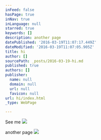 ```yaml
---
inFeed: false
hasPage: true
inNav: true
inLanguage: null
starred: true
keywords: []
description: another page
datePublished: '2016-03-19T11:07:17.449Z'
dateModified: '2016-03-19T11:07:05.905Z'
title: hi
author: []
sourcePath: _posts/2016-03-19-hi.md
published: true
authors: []
publisher:
  name: null
  domain: null
  url: null
  favicon: null
url: hi/index.html
_type: WebPage

---
```

See me
![](https://the-grid-user-content.s3-us-west-2.amazonaws.com/a0c6c581-528b-46a6-b387-4051a196485f.jpg)

another page
![](https://the-grid-user-content.s3-us-west-2.amazonaws.com/c75585b9-34dd-46da-9569-30a4b7998d6e.jpg)